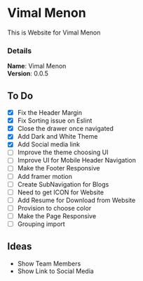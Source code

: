 # Vimal Menon

This is Website for Vimal Menon

### Details

<b>Name</b>: Vimal Menon
<br/>
<b>Version</b>: 0.0.5
<br/>

## To Do

- [x] Fix the Header Margin
- [x] Fix Sorting issue on Eslint
- [x] Close the drawer once navigated
- [x] Add Dark and White Theme
- [x] Add Social media link
- [ ] Improve the theme choosing UI
- [ ] Improve UI for Mobile Header Navigation
- [ ] Make the Footer Responsive
- [ ] Add framer motion
- [ ] Create SubNavigation for Blogs
- [ ] Need to get ICON for Website
- [ ] Add Resume for Download from Website
- [ ] Provision to choose color
- [ ] Make the Page Responsive
- [ ] Grouping import

## Ideas

- Show Team Members
- Show Link to Social Media
